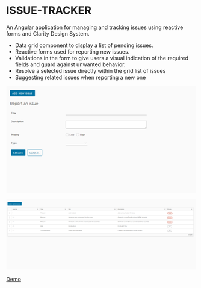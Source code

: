 # ISSUE-TRACKER

An Angular application for managing and tracking issues using reactive forms and Clarity Design System.
* Data grid component to display a list of pending issues. 
* Reactive forms used for reporting new issues. 
* Validations in the form to give users a visual indication of the required fields and guard against unwanted behavior.
* Resolve a selected issue directly within the grid list of issues
* Suggesting related issues when reporting a new one

![alt add issue](https://github.com/bakigervalla/issue-tracker-angular/blob/master/issue-tracker/add-issue.png?raw=true)

![alt list of issues](https://github.com/bakigervalla/issue-tracker-angular/blob/master/issue-tracker/issue-list.png?raw=true)

[Demo](https://node-zwpiml--4200.local.webcontainer.io/)
